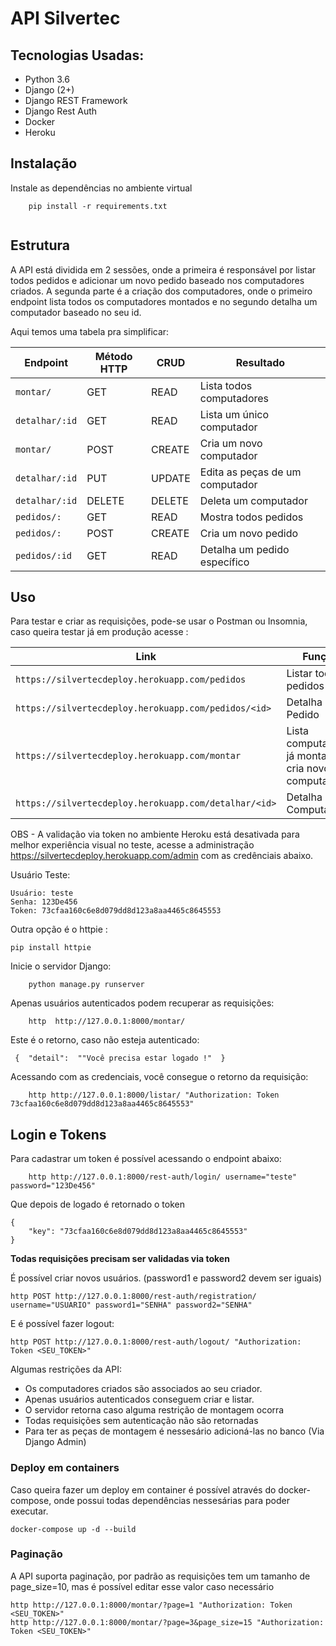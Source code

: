 # API Silvertec


## Tecnologias Usadas:
- Python 3.6
- Django (2+)
- Django REST Framework
- Django Rest Auth
- Docker
- Heroku

## Instalação

Instale as dependências no ambiente virtual


```
	pip install -r requirements.txt
	
```
## Estrutura

A API está dividida em 2 sessões, onde a primeira é responsável por listar todos pedidos e adicionar um novo pedido baseado nos computadores criados.
A segunda parte é a criação dos computadores, onde o primeiro endpoint lista todos os computadores montados e no segundo detalha um computador baseado no seu id.

Aqui temos uma tabela pra simplificar:

Endpoint | Método HTTP  | CRUD  | Resultado
-- | -- |-- |--
`montar/` | GET | READ | Lista todos computadores 
`detalhar/:id` | GET | READ | Lista um único computador
`montar/`| POST | CREATE | Cria um novo computador
`detalhar/:id` | PUT | UPDATE | Edita as peças de um computador
`detalhar/:id` | DELETE | DELETE | Deleta um computador
`pedidos/:` | GET | READ | Mostra todos pedidos
`pedidos/:` | POST | CREATE | Cria um novo pedido
`pedidos/:id` | GET | READ | Detalha um pedido específico

## Uso

Para testar e criar as requisições, pode-se usar o Postman ou Insomnia, caso queira testar já em produção acesse :


Link| Função
-- | --
`https://silvertecdeploy.herokuapp.com/pedidos` | Listar todos pedidos
`https://silvertecdeploy.herokuapp.com/pedidos/<id>` | Detalha Pedido
`https://silvertecdeploy.herokuapp.com/montar` | Lista computadores já montados e cria novo computador
`https://silvertecdeploy.herokuapp.com/detalhar/<id>`| Detalha Computador


OBS - A validação via token no ambiente Heroku está desativada para melhor experiência visual no teste, acesse a administração https://silvertecdeploy.herokuapp.com/admin com as credênciais abaixo.

Usuário Teste:

    Usuário: teste
    Senha: 123De456
    Token: 73cfaa160c6e8d079dd8d123a8aa4465c8645553


Outra opção é o httpie :
```
pip install httpie
```

Inicie o servidor Django:
```
	python manage.py runserver
```
Apenas usuários autenticados podem recuperar as requisições:
```
	http  http://127.0.0.1:8000/montar/
```
Este é o retorno, caso não esteja autenticado:
```
 {  "detail":  ""Você precisa estar logado !"  }
```
Acessando com as credenciais, você consegue o retorno da requisição:
```
	http http://127.0.0.1:8000/listar/ "Authorization: Token 73cfaa160c6e8d079dd8d123a8aa4465c8645553"
```


## Login e Tokens

Para cadastrar um token é possível acessando o endpoint abaixo:
```
	http http://127.0.0.1:8000/rest-auth/login/ username="teste" password="123De456"
```
Que depois de logado é retornado o token
```
{
    "key": "73cfaa160c6e8d079dd8d123a8aa4465c8645553"
}
```
**Todas requisições precisam ser validadas via token**

É possível criar novos usuários. (password1 e password2 devem ser iguais)
```
http POST http://127.0.0.1:8000/rest-auth/registration/ username="USUARIO" password1="SENHA" password2="SENHA"
```
E é possível fazer logout:
```
http POST http://127.0.0.1:8000/rest-auth/logout/ "Authorization: Token <SEU_TOKEN>" 
```

Algumas restrições da API:
-   Os computadores criados são associados ao seu criador.
-   Apenas usuários autenticados conseguem criar e listar.
-   O servidor retorna caso alguma restrição de montagem ocorra
-   Todas requisições sem autenticação não são retornadas
-   Para ter as peças de montagem é nessesário adicioná-las no banco (Via Django Admin)


### Deploy em containers

Caso queira fazer um deploy em container é possível através do docker-compose, onde possui todas dependências nessesárias para poder executar.

```
docker-compose up -d --build
```


### Paginação

A API suporta paginação, por padrão as requisições tem um tamanho de page_size=10, mas é possível editar esse valor caso necessário

```
http http://127.0.0.1:8000/montar/?page=1 "Authorization: Token <SEU_TOKEN>"
http http://127.0.0.1:8000/montar/?page=3&page_size=15 "Authorization: Token <SEU_TOKEN>"
```

